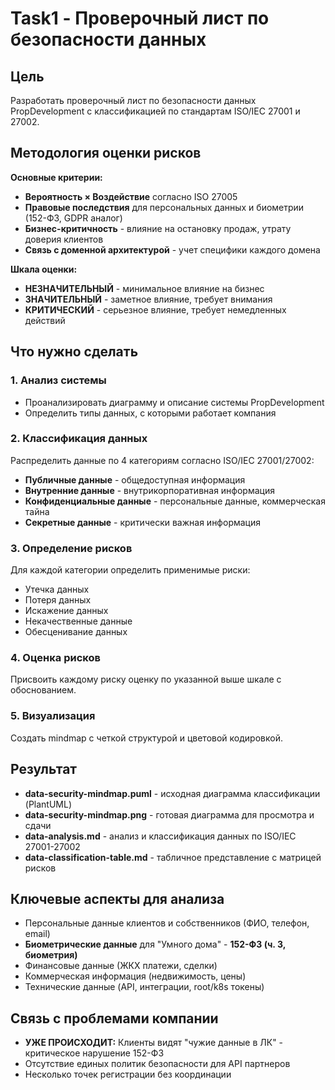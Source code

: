 # Task1 - Проверочный лист по безопасности данных

## Цель
Разработать проверочный лист по безопасности данных PropDevelopment с классификацией по стандартам ISO/IEC 27001 и 27002.

## Методология оценки рисков

**Основные критерии:**
- **Вероятность × Воздействие** согласно ISO 27005
- **Правовые последствия** для персональных данных и биометрии (152-ФЗ, GDPR аналог)  
- **Бизнес-критичность** - влияние на остановку продаж, утрату доверия клиентов
- **Связь с доменной архитектурой** - учет специфики каждого домена

**Шкала оценки:**
- **НЕЗНАЧИТЕЛЬНЫЙ** - минимальное влияние на бизнес
- **ЗНАЧИТЕЛЬНЫЙ** - заметное влияние, требует внимания
- **КРИТИЧЕСКИЙ** - серьезное влияние, требует немедленных действий

## Что нужно сделать

### 1. Анализ системы
- Проанализировать диаграмму и описание системы PropDevelopment
- Определить типы данных, с которыми работает компания

### 2. Классификация данных
Распределить данные по 4 категориям согласно ISO/IEC 27001/27002:
- **Публичные данные** - общедоступная информация 
- **Внутренние данные** - внутрикорпоративная информация
- **Конфиденциальные данные** - персональные данные, коммерческая тайна
- **Секретные данные** - критически важная информация

### 3. Определение рисков
Для каждой категории определить применимые риски:
- Утечка данных
- Потеря данных  
- Искажение данных
- Некачественные данные
- Обесценивание данных

### 4. Оценка рисков
Присвоить каждому риску оценку по указанной выше шкале с обоснованием.

### 5. Визуализация
Создать mindmap с четкой структурой и цветовой кодировкой.

## Результат
- **data-security-mindmap.puml** - исходная диаграмма классификации (PlantUML)
- **data-security-mindmap.png** - готовая диаграмма для просмотра и сдачи
- **data-analysis.md** - анализ и классификация данных по ISO/IEC 27001-27002
- **data-classification-table.md** - табличное представление с матрицей рисков

## Ключевые аспекты для анализа
- Персональные данные клиентов и собственников (ФИО, телефон, email)
- **Биометрические данные** для "Умного дома" - **152-ФЗ (ч. 3, биометрия)**
- Финансовые данные (ЖКХ платежи, сделки)
- Коммерческая информация (недвижимость, цены)
- Технические данные (API, интеграции, root/k8s токены)

## Связь с проблемами компании
- **УЖЕ ПРОИСХОДИТ:** Клиенты видят "чужие данные в ЛК" - критическое нарушение 152-ФЗ
- Отсутствие единых политик безопасности для API партнеров
- Несколько точек регистрации без координации 
